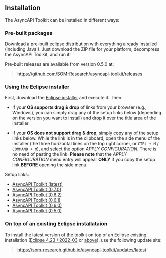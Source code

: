 ## Installation

The AsyncAPI Toolkit can be installed in different ways:

### Pre-built packages

Download a pre-built eclipse distribution with everything already installed (including Java!). Just download the ZIP file for your platform, decompress the AsyncAPI Toolkit, and run it!

Pre-built releases are available from version 0.5.0 at:

> https://github.com/SOM-Research/asyncapi-toolkit/releases

### Using the Eclipse installer

First, download the [Eclipse installer](https://www.eclipse.org/downloads/packages/installer) and execute it. Then:

* If your **OS supports drag & drop** of links from your browser (e.g., Windows), you can simply drag any of the setup links below (depending on the version you want to install) and drop it over the title area of the installer.

* If your **OS does not support drag & drop**, simply copy any of the setup links below. While the link is in the clipboard, open the side menu of the installer (the three horizontal lines on the top right corner, or `CTRL + M` / `COMMAND + M`), and select the option _APPLY CONFIGURATION_. There is no need of pasting the link. **Please note** that the _APPLY CONFIGURATION_ menu entry will appear **ONLY** if you copy the setup link **BEFORE** opening the side menu.

Setup links:

* [AsyncAPI Toolkit (latest)](https://raw.githubusercontent.com/SOM-Research/asyncapi-toolkit/master/releng/setup/io.github.abelgomez.asyncapi.configuration.latest.setup)
* [AsyncAPI Toolkit (0.7.0)](https://raw.githubusercontent.com/SOM-Research/asyncapi-toolkit/master/releng/setup/io.github.abelgomez.asyncapi.configuration.0.7.0.setup)
* [AsyncAPI Toolkit (0.6.2)](https://raw.githubusercontent.com/SOM-Research/asyncapi-toolkit/master/releng/setup/io.github.abelgomez.asyncapi.configuration.0.6.2.setup)
* [AsyncAPI Toolkit (0.6.1)](https://raw.githubusercontent.com/SOM-Research/asyncapi-toolkit/master/releng/setup/io.github.abelgomez.asyncapi.configuration.0.6.1.setup)
* [AsyncAPI Toolkit (0.6.0)](https://raw.githubusercontent.com/SOM-Research/asyncapi-toolkit/master/releng/setup/io.github.abelgomez.asyncapi.configuration.0.6.0.setup)
* [AsyncAPI Toolkit (0.5.0)](https://raw.githubusercontent.com/SOM-Research/asyncapi-toolkit/master/releng/setup/io.github.abelgomez.asyncapi.configuration.0.5.0.setup)

### On top of an existing Eclipse installataion

To install the latest version of the toolkit on top of an Eclipse existing installation ([Eclipse 4.23 / 2022-03](https://download.eclipse.org/eclipse/downloads/drops4/R-4.23-202203080310/) or [above](https://download.eclipse.org/eclipse/downloads/)), use the following update site:

> https://som-research.github.io/asyncapi-toolkit/updates/latest

